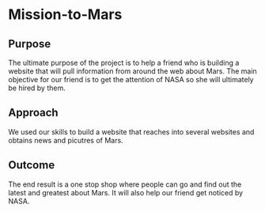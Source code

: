# Mission-to-Mars

## Purpose
The ultimate purpose of the project is to help a friend who is building a website that will pull information from around the web about Mars. The main objective for our friend is to get the attention of NASA so she will ultimately be hired by them.

## Approach
We used our skills to build a website that reaches into several websites and obtains news and picutres of Mars. 

## Outcome
The end result is a one stop shop where people can go and find out the latest and greatest about Mars. It will also help our friend get noticed by NASA.
